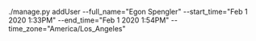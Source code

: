 ./manage.py addUser --full_name="Egon Spengler" --start_time="Feb 1 2020  1:33PM" --end_time="Feb 1 2020 1:54PM" --time_zone="America/Los_Angeles"
